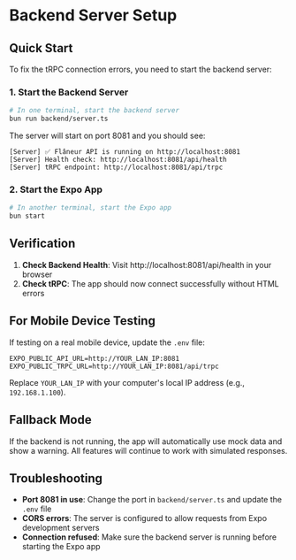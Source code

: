 # Backend Server Setup

## Quick Start

To fix the tRPC connection errors, you need to start the backend server:

### 1. Start the Backend Server

```bash
# In one terminal, start the backend server
bun run backend/server.ts
```

The server will start on port 8081 and you should see:
```
[Server] ✅ Flâneur API is running on http://localhost:8081
[Server] Health check: http://localhost:8081/api/health
[Server] tRPC endpoint: http://localhost:8081/api/trpc
```

### 2. Start the Expo App

```bash
# In another terminal, start the Expo app
bun start
```

## Verification

1. **Check Backend Health**: Visit http://localhost:8081/api/health in your browser
2. **Check tRPC**: The app should now connect successfully without HTML errors

## For Mobile Device Testing

If testing on a real mobile device, update the `.env` file:

```env
EXPO_PUBLIC_API_URL=http://YOUR_LAN_IP:8081
EXPO_PUBLIC_TRPC_URL=http://YOUR_LAN_IP:8081/api/trpc
```

Replace `YOUR_LAN_IP` with your computer's local IP address (e.g., `192.168.1.100`).

## Fallback Mode

If the backend is not running, the app will automatically use mock data and show a warning. All features will continue to work with simulated responses.

## Troubleshooting

- **Port 8081 in use**: Change the port in `backend/server.ts` and update the `.env` file
- **CORS errors**: The server is configured to allow requests from Expo development servers
- **Connection refused**: Make sure the backend server is running before starting the Expo app